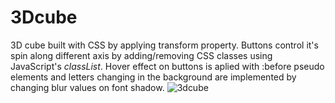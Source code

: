 # 3Dcube
3D cube built with CSS by applying transform property. Buttons control it's spin along different axis by adding/removing CSS classes using JavaScript's <i>classList</i>. Hover effect on buttons is aplied with :before pseudo elements and letters changing in the background are implemented by changing blur values on font shadow.
![3dcube](https://user-images.githubusercontent.com/40566364/46090109-458be100-c1b0-11e8-94c8-1079979f541b.jpg)
